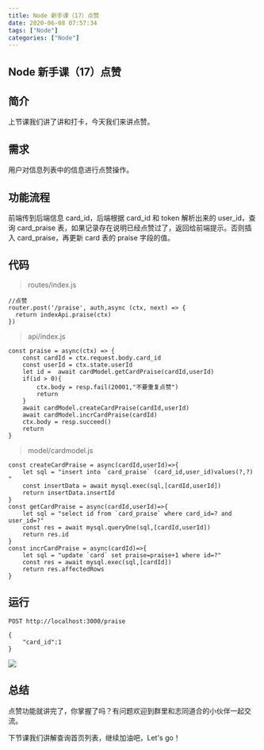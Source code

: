 ```yaml
---
title: Node 新手课（17）点赞
date: 2020-06-08 07:57:34
tags: ["Node"]
categories: ["Node"]
---
```


## Node 新手课（17）点赞

## 简介

上节课我们讲了讲和打卡，今天我们来讲点赞。

## 需求

用户对信息列表中的信息进行点赞操作。

## 功能流程

前端传到后端信息 card_id，后端根据 card_id 和 token 解析出来的 user_id，查询 card_praise 表，如果记录存在说明已经点赞过了，返回给前端提示。否则插入 card_praise，再更新 card 表的 praise 字段的值。

## 代码

> routes/index.js

```
//点赞
router.post('/praise', auth,async (ctx, next) => {
  return indexApi.praise(ctx)
})
```

> api/index.js

```
const praise = async(ctx) => {
    const cardId = ctx.request.body.card_id
    const userId = ctx.state.userId
    let id =  await cardModel.getCardPraise(cardId,userId)
    if(id > 0){
        ctx.body = resp.fail(20001,"不要重复点赞")
        return
    }
    await cardModel.createCardPraise(cardId,userId)
    await cardModel.incrCardPraise(cardId)
    ctx.body = resp.succeed()
    return
}
```

> model/cardmodel.js

```
const createCardPraise = async(cardId,userId)=>{
    let sql = "insert into `card_praise` (card_id,user_id)values(?,?) "
    const insertData = await mysql.exec(sql,[cardId,userId])
    return insertData.insertId
}
const getCardPraise = async(cardId,userId)=>{
    let sql = "select id from `card_praise` where card_id=? and user_id=?"
    const res = await mysql.queryOne(sql,[cardId,userId])
    return res.id
}
const incrCardPraise = async(cardId)=>{
    let sql = "update `card` set praise=praise+1 where id=?"
    const res = await mysql.exec(sql,[cardId])
    return res.affectedRows
}
```

## 运行

```
POST http://localhost:3000/praise

{
    "card_id":1
}
```

![](https://cdn.guojiang.club/Fo6qftIGMQq8uM7ANRdWs9Kskow5)

## 总结

点赞功能就讲完了，你掌握了吗？有问题欢迎到群里和志同道合的小伙伴一起交流。

下节课我们讲解查询首页列表，继续加油吧，Let's go！
